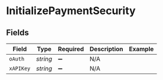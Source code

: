 # InitializePaymentSecurity


## Fields

| Field              | Type               | Required           | Description        | Example            |
| ------------------ | ------------------ | ------------------ | ------------------ | ------------------ |
| `oAuth`            | *string*           | :heavy_minus_sign: | N/A                |                    |
| `xAPIKey`          | *string*           | :heavy_minus_sign: | N/A                |                    |